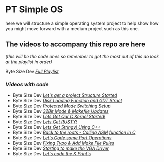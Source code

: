 # PT Simple OS
here we will structure a simple operating system project to help show how you might move forward with a medium project such as this one.

## The videos to accompany this repo are here 
*(this will be the code ones so remember to get the most out of this do look at the playlist in order)*

Byte Size Dev [*Full Playlist*](https://www.youtube.com/playlist?list=PLrljgCnExy8cnwPKDYSbvBrhvniGFq6Fr)

### *Videos with code*
- Byte Size Dev [*Let's get a project Structure Started*](https://youtu.be/9eFbyIAFBXQ) 
- Byte Size Dev [*Disk Loading Function and GDT Struct*](https://youtu.be/Bn9K8LX2r-Q) 
- Byte Size Dev [*Protected Mode Switching Setup*](https://youtu.be/jl61op-snfw) 
- Byte Size Dev [*32Bit Mode & Makefile Updates*](https://youtu.be/-IN4jD67weo) 
- Byte Size Dev [*Lets Get Our C Kernel Started!*](https://youtu.be/cN26L6bPjhg) 
- Byte Size Dev [*Lets Get RUSTY!*](https://youtu.be/QG2_fVJYx44) 
- Byte Size Dev [*Lets Get Stringy! Using C++*](https://youtu.be/TCK6Cewg3S4) 
- Byte Size Dev [*Back to the roots - Calling ASM function in C*](https://youtu.be/sqtQcBZ8QDw)
- Byte Size Dev [*Let's Code some Port Operations*](https://youtu.be/tI9wQXdMBck)
- Byte Size Dev [*Fixing Typo & Add Make File Rules*](https://youtu.be/OSSdmJiAA6E)
- Byte Size Dev [*Starting to make the VGA Driver*](https://youtu.be/KK0hvEQ8Fo0)
- Byte Size Dev [*Let's code the K Print's*](https://youtu.be/vtlTsfzHG8E)